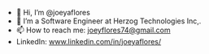- 👋 Hi, I’m @joeyaflores
- 👀 I’m a Software Engineer at Herzog Technologies Inc,. 
- 📫 How to reach me: joeyflores74@gmail.com
- LinkedIn: www.linkedin.com/in/joeyaflores/

